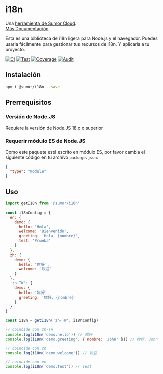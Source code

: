 # i18n

Una [herramienta de Sumor Cloud](https://sumor.cloud).  
[Más Documentación](https://sumor.cloud/i18n)

Esta es una biblioteca de i18n ligera para Node.js y el navegador.
Puedes usarla fácilmente para gestionar tus recursos de i18n.
Y aplicarla a tu proyecto.

[![CI](https://github.com/sumor-cloud/i18n/actions/workflows/ci.yml/badge.svg)](https://github.com/sumor-cloud/i18n/actions/workflows/ci.yml)
[![Test](https://github.com/sumor-cloud/i18n/actions/workflows/ut.yml/badge.svg)](https://github.com/sumor-cloud/i18n/actions/workflows/ut.yml)
[![Coverage](https://github.com/sumor-cloud/i18n/actions/workflows/coverage.yml/badge.svg)](https://github.com/sumor-cloud/i18n/actions/workflows/coverage.yml)
[![Audit](https://github.com/sumor-cloud/i18n/actions/workflows/audit.yml/badge.svg)](https://github.com/sumor-cloud/i18n/actions/workflows/audit.yml)

## Instalación

```bash
npm i @sumor/i18n --save
```

## Prerrequisitos

### Versión de Node.JS

Requiere la versión de Node.JS 18.x o superior

### Requerir módulo ES de Node.JS

Como este paquete está escrito en módulo ES,
por favor cambia el siguiente código en tu archivo `package.json`:

```json
{
  "type": "module"
}
```

## Uso

```javascript
import getI18n from '@sumor/i18n'

const i18nConfig = {
  en: {
    demo: {
      hello: 'Hola',
      welcome: 'Bienvenido',
      greeting: 'Hola, {nombre}',
      test: 'Prueba'
    }
  },
  zh: {
    demo: {
      hello: '你好',
      welcome: '欢迎'
    }
  },
  'zh-TW': {
    demo: {
      hello: '妳好',
      greeting: '妳好, {nombre}'
    }
  }
}

const i18n = getI18n('zh-TW', i18nConfig)

// coincide con zh-TW
console.log(i18n('demo.hello')) // 妳好
console.log(i18n('demo.greeting', { nombre: 'John' })) // 妳好, John

// coincide con zh
console.log(i18n('demo.welcome')) // 欢迎

// coincide con en
console.log(i18n('demo.test')) // Test
```
